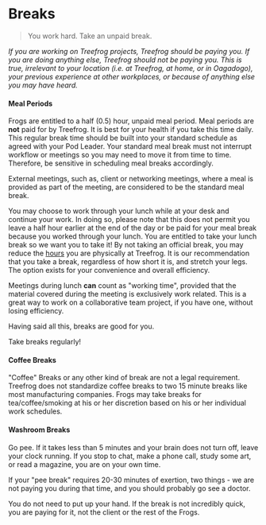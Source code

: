 # Breaks

> You work hard. Take an unpaid break.

*If you are working on Treefrog projects, Treefrog should be paying you. If you are doing anything else, Treefrog should not be paying you. This is true, irrelevant to your location (i.e. at Treefrog, at home, or in Oagadogo), your previous experience at other workplaces, or because of anything else you may have heard.*

#### Meal Periods

Frogs are entitled to a half (0.5) hour, unpaid meal period. Meal periods are <b>not</b> paid for by Treefrog. It is best for your health if you take this time daily. This regular break time should be built into your standard schedule as agreed with your Pod Leader. Your standard meal break must not interrupt workflow or meetings so you may need to move it from time to time. Therefore, be sensitive in scheduling meal breaks accordingly.

External meetings, such as, client or networking meetings, where a meal is provided as part of the meeting, are considered to be the standard meal break.

You may choose to work through your lunch while at your desk and continue your work. In doing so, please note that this does not permit you leave a half hour earlier at the end of the day or be paid for your meal break because you worked through your lunch.  You are entitled to take your lunch break so we want you to take it! By not taking an official break, you may reduce the [hours](hours.md) you are physically at Treefrog. It is our recommendation that you take a break, regardless of how short it is, and stretch your legs. The option exists for your convenience and overall efficiency.

Meetings during lunch **can** count as "working time", provided that the material covered during the meeting is exclusively work related. This is a great way to work on a collaborative team project, if you have one, without losing efficiency.

Having said all this, breaks are good for you. 

Take breaks regularly!

#### Coffee Breaks

"Coffee" Breaks or any other kind of break are not a legal requirement. Treefrog does not standardize coffee breaks to two 15 minute breaks like most manufacturing companies. Frogs may take breaks for tea/coffee/smoking at his or her discretion based on his or her individual work schedules.

#### Washroom Breaks

Go pee. If it takes less than 5 minutes and your brain does not turn off, leave your clock running. If you stop to chat, make a phone call, study some art, or read a magazine, you are on your own time.

If your "pee break" requires 20-30 minutes of exertion, two things - we are not paying you during that time, and you should probably go see a doctor.

You do not need to put up your hand. If the break is not incredibly quick, you are paying for it, not the client or the rest of the Frogs.

